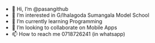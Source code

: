 - 👋 Hi, I’m @pasangithub
- 👀 I’m interested in G/Ihalagoda Sumangala Model School
- 🌱 I’m currently learning Programming
- 💞️ I’m looking to collaborate on Mobile Apps
- 📫 How to reach me 0718726241 (in whatsapp)


